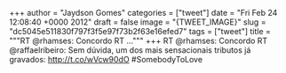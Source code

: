 
+++
author = "Jaydson Gomes"
categories = ["tweet"]
date = "Fri Feb 24 12:08:40 +0000 2012"
draft = false
image = "{TWEET_IMAGE}"
slug = "dc5045e511830f797f3f5e97f73b2f63e16efed7"
tags = ["tweet"]
title = """RT @rhamses: Concordo RT ..."""
+++
RT @rhamses: Concordo RT @raffaelribeiro: Sem dúvida, um dos mais sensacionais tributos já gravados: http://t.co/wVcw90dO #SomebodyToLove
